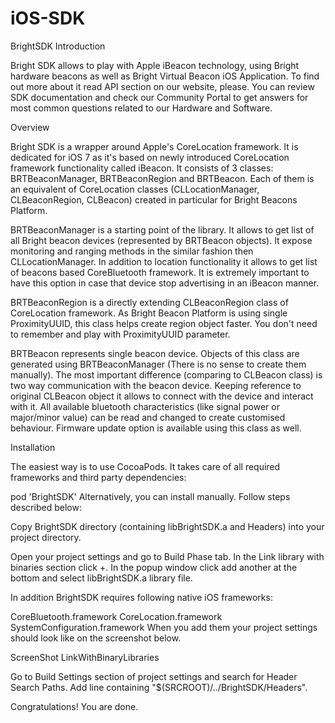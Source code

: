 iOS-SDK
=======

BrightSDK
Introduction

Bright SDK allows to play with Apple iBeacon technology, using Bright hardware beacons as well as Bright Virtual Beacon iOS Application. To find out more about it read API section on our website, please. You can review SDK documentation and check our Community Portal to get answers for most common questions related to our Hardware and Software.

Overview

Bright SDK is a wrapper around Apple's CoreLocation framework. It is dedicated for iOS 7 as it's based on newly introduced CoreLocation framework functionality called iBeacon. It consists of 3 classes: BRTBeaconManager, BRTBeaconRegion and BRTBeacon. Each of them is an equivalent of CoreLocation classes (CLLocationManager, CLBeaconRegion, CLBeacon) created in particular for Bright Beacons Platform.

BRTBeaconManager is a starting point of the library. It allows to get list of all Bright beacon devices (represented by BRTBeacon objects). It expose monitoring and ranging methods in the similar fashion then CLLocationManager. In addition to location functionality it allows to get list of beacons based CoreBluetooth framework. It is extremely important to have this option in case that device stop advertising in an iBeacon manner.

BRTBeaconRegion is a directly extending CLBeaconRegion class of CoreLocation framework. As Bright Beacon Platform is using single ProximityUUID, this class helps create region object faster. You don't need to remember and play with ProximityUUID parameter.

BRTBeacon represents single beacon device. Objects of this class are generated using BRTBeaconManager (There is no sense to create them manually). The most important difference (comparing to CLBeacon class) is two way communication with the beacon device. Keeping reference to original CLBeacon object it allows to connect with the device and interact with it. All available bluetooth characteristics (like signal power or major/minor value) can be read and changed to create customised behaviour. Firmware update option is available using this class as well.

Installation

The easiest way is to use CocoaPods. It takes care of all required frameworks and third party dependencies:

pod 'BrightSDK'
Alternatively, you can install manually. Follow steps described below:

Copy BrightSDK directory (containing libBrightSDK.a and Headers) into your project directory.

Open your project settings and go to Build Phase tab. In the Link library with binaries section click +. In the popup window click add another at the bottom and select libBrightSDK.a library file.

In addition BrightSDK requires following native iOS frameworks:

CoreBluetooth.framework
CoreLocation.framework
SystemConfiguration.framework
When you add them your project settings should look like on the screenshot below.

ScreenShot LinkWithBinaryLibraries

Go to Build Settings section of project settings and search for Header Search Paths. Add line containing "$(SRCROOT)/../BrightSDK/Headers".

Congratulations! You are done.